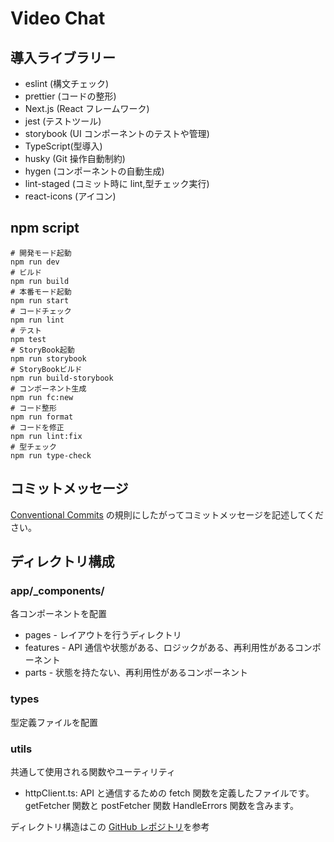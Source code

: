 # Video Chat

## 導入ライブラリー

- eslint (構文チェック)
- prettier (コードの整形)
- Next.js (React フレームワーク)
- jest (テストツール)
- storybook (UI コンポーネントのテストや管理)
- TypeScript(型導入)
- husky (Git 操作自動制約)
- hygen (コンポーネントの自動生成)
- lint-staged (コミット時に lint,型チェック実行)
- react-icons (アイコン)

## npm script

```
# 開発モード起動
npm run dev
# ビルド
npm run build
# 本番モード起動
npm run start
# コードチェック
npm run lint
# テスト
npm test
# StoryBook起動
npm run storybook
# StoryBookビルド
npm run build-storybook
# コンポーネント生成
npm run fc:new
# コード整形
npm run format
# コードを修正
npm run lint:fix
# 型チェック
npm run type-check
```

## コミットメッセージ

[Conventional Commits](https://www.conventionalcommits.org/en/v1.0.0/) の規則にしたがってコミットメッセージを記述してください。

## ディレクトリ構成

### app/\_components/

各コンポーネントを配置

- pages - レイアウトを行うディレクトリ
- features - API 通信や状態がある、ロジックがある、再利用性があるコンポーネント
- parts - 状態を持たない、再利用性があるコンポーネント

### types

型定義ファイルを配置

### utils

共通して使用される関数やユーティリティ

- httpClient.ts: API と通信するための fetch 関数を定義したファイルです。getFetcher 関数と postFetcher 関数 HandleErrors 関数を含みます。

ディレクトリ構造はこの [GitHub レポジトリ](https://github.com/fumi-sagawa/next-simple-template/blob/main/docs/directory-structure.md)を参考
